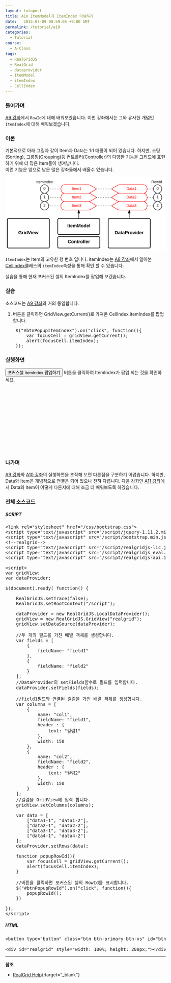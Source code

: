 ```yaml
---
layout: tutopost
title: A10 ItemModel과 ItemIndex 이해하기
date:   2015-07-09 08:59:05 +9:00 GMT
permalink: /tutorial/a10
categories:
  - Tutorial
course:
  - A-Class
tags: 
  - RealGridJS
  - RealGrid
  - dataprovider
  - ItemModel
  - itemIndex
  - CellIndex
---
```


<script type="text/javascript" src="/script/realgridjs-lic.js"></script>
<script type="text/javascript" src="/script/realgridjs_eval.1.0.13.min.js"></script>
<script type="text/javascript" src="/script/realgridjs-api.1.0.13.js"></script>

<script>
var gridView;
var dataProvider;
    
$(document).ready( function() {

    RealGridJS.setTrace(false);
    RealGridJS.setRootContext("/script");
    
    dataProvider = new RealGridJS.LocalDataProvider();
    gridView = new RealGridJS.GridView("realgrid");
    gridView.setDataSource(dataProvider);
    
    //두 개의 필드를 가진 배열 객체를 생성합니다.
    var fields = [
        {
            fieldName: "field1"
        },
        {
            fieldName: "field2"
        }
    ];
    //DataProvider의 setFields함수로 필드를 입력합니다.
    dataProvider.setFields(fields);

    //field1필드와 연결된 컬럼을 가진 배열 객체를 생성합니다.
    var columns = [
        {
            name: "col1",
            fieldName: "field1",
            header : {
                text: "컬럼1"
            },
            width: 150
        },
        {
            name: "col2",
            fieldName: "field2",
            header : {
                text: "컬럼2"
            },
            width: 150
        }
    ];
    //컬럼을 GridView에 입력 합니다.
    gridView.setColumns(columns);

    var data = [
        ["data1-1", "data1-2"],
        ["data2-1", "data2-2"],
        ["data3-1", "data3-2"],
        ["data4-1", "data4-2"]
    ];
    dataProvider.setRows(data);

    //버튼을 클릭하면 포커스된 셀의 RowId를 표시합니다.
    $("#btnPopupItemIndex").on("click", function(){
        var focusCell = gridView.getCurrent();
        alert(focusCell.itemIndex);
    })    
});
</script>

### 들어가며

[A9 강좌](/tutorial/a9)에서 `RowId`에 대해 배워보았습니다. 이번 강좌에서는 그와 유사한 개념인 `ItemIndex`에 대해 배워보겠습니다.

### 이론

기본적으로 아래 그림과 같이 Item과 Data는 1:1 매핑이 되어 있습니다. 하지만, 소팅(Sorting), 그룹핑(Grouping)등 컨트롤러(Controller)의 다양한 기능을 그리드에 표현하기 위해 더 많은 Item들이 생겨납니다.  
이런 기능은 앞으로 남은 많은 강좌들에서 배울수 있습니다.

![](/images/tutorials/a10.png)

`ItemIndex`는 Item의 고유한 행 번호 입니다. itemIndex는 [A8 강좌](/tutorial/a8)에서 알아본 [CellIndex](/api/types/CellIndex/)클래스의 `itemIndex`속성을 통해 확인 할 수 있습니다.  

실습을 통해 현재 포커스된 셀의 ItemIndex를 팝업해 보겠습니다.

### 실습

소스코드는 [A9 강좌](/tutorial/a9)와 거의 동일합니다.

1. 버튼을 클릭하면 GridView.getCurrent()로 가져온 CellIndex.itemIndex를 팝업합니다.

    <pre class="prettyprint">
    $("#btnPopupItemIndex").on("click", function(){
        var focusCell = gridView.getCurrent();
        alert(focusCell.itemIndex);
    });</pre>

### 실행화면

<button type="button" class="btn btn-primary btn-xs" id="btnPopupItemIndex">포커스셀 ItemIndex 팝업하기</button> 버튼을 클릭하여 ItemIndex가 팝업 되는 것을 확인하세요.

<div id="realgrid" style="width: 100%; height: 200px;"></div>
<p></p>

### 나가며

[A9 강좌](/tutorial/a9)와 [A10 강좌](/tutorial/a10)의 실행화면을 조작해 보면 다른점을 구분하기 어렵습니다. 하지만, Data와 Item은 개념적으로 연결은 되어 있으나 전혀 다릅니다. 다음 강좌인 [A11 강좌](/tutorial/a11)에서 Data와 Item이 어떻게 다른지에 대해 조금 더 배워보도록 하겠습니다.

### 전체 소스코드

##### SCRIPT    
<pre class="prettyprint full-source-script">
&lt;link rel=&quot;stylesheet&quot; href=&quot;/css/bootstrap.css&quot;&gt;
&lt;script type=&quot;text/javascript&quot; src=&quot;/script/jquery-1.11.2.min.js&quot;&gt;&lt;/script&gt;
&lt;script type=&quot;text/javascript&quot; src=&quot;/script/bootstrap.min.js&quot;&gt;&lt;/script&gt;
&lt;!--realgrid--&gt;
&lt;script type="text/javascript" src="/script/realgridjs-lic.js"&gt;&lt;/script&gt;
&lt;script type="text/javascript" src="/script/realgridjs_eval.1.0.13.min.js"&gt;&lt;/script&gt;
&lt;script type="text/javascript" src="/script/realgridjs-api.1.0.13.js"&gt;&lt;/script&gt;

&lt;script&gt;
var gridView;
var dataProvider;
    
$(document).ready( function() {

    RealGridJS.setTrace(false);
    RealGridJS.setRootContext("/script");
    
    dataProvider = new RealGridJS.LocalDataProvider();
    gridView = new RealGridJS.GridView("realgrid");
    gridView.setDataSource(dataProvider);
    
    //두 개의 필드를 가진 배열 객체를 생성합니다.
    var fields = [
        {
            fieldName: "field1"
        },
        {
            fieldName: "field2"
        }
    ];
    //DataProvider의 setFields함수로 필드를 입력합니다.
    dataProvider.setFields(fields);

    //field1필드와 연결된 컬럼을 가진 배열 객체를 생성합니다.
    var columns = [
        {
            name: "col1",
            fieldName: "field1",
            header : {
                text: "컬럼1"
            },
            width: 150
        },
        {
            name: "col2",
            fieldName: "field2",
            header : {
                text: "컬럼2"
            },
            width: 150
        }
    ];
    //컬럼을 GridView에 입력 합니다.
    gridView.setColumns(columns);

    var data = [
        ["data1-1", "data1-2"],
        ["data2-1", "data2-2"],
        ["data3-1", "data3-2"],
        ["data4-1", "data4-2"]
    ];
    dataProvider.setRows(data);

    function popupRowId(){
        var focusCell = gridView.getCurrent();
        alert(focusCell.itemIndex);
    }

    //버튼을 클릭하면 포커스된 셀의 RowId를 표시합니다.
    $("#btnPopupRowId").on("click", function(){
        popupRowId();
    })    

});
&lt;/script&gt;
</pre>

##### HTML
<pre class="prettyprint full-source-html">
&lt;button type=&quot;button&quot; class=&quot;btn btn-primary btn-xs&quot; id=&quot;btnToggleFocus&quot;포커스셀 ItemIndex 팝업하기&lt;/button&gt; 버튼을 클릭하여 ItemIndex가 팝업 되는 것을 확인하세요.

&lt;div id=&quot;realgrid&quot; style=&quot;width: 100%; height: 200px;&quot;&gt;&lt;/div&gt;
</pre>
---
**참조**

* [RealGrid Help](http://help.realgrid.com){:target="_blank"}